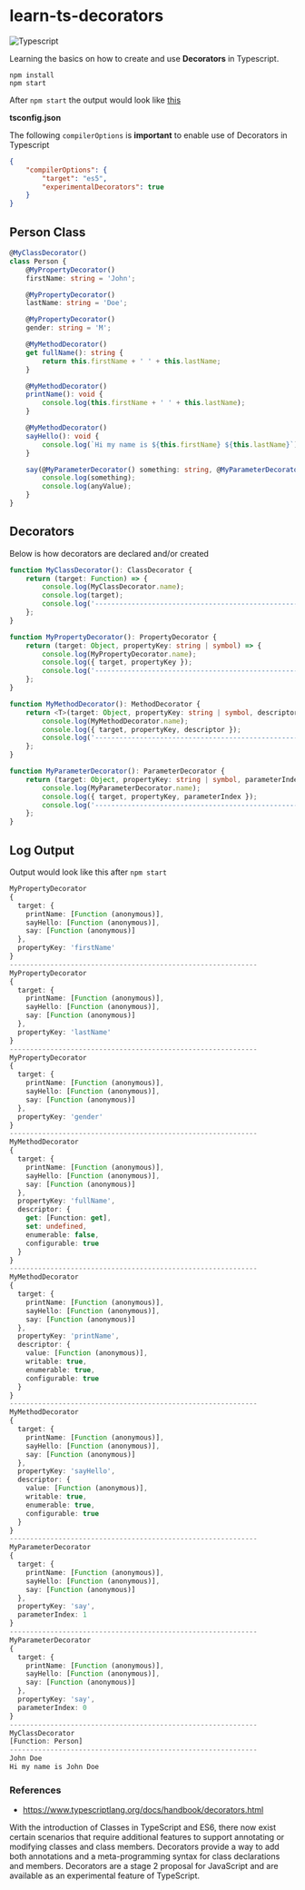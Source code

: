 # learn-ts-decorators

![Typescript](https://img.shields.io/badge/typescript-4.5.4-blue)

Learning the basics on how to create and use **Decorators** in Typescript.

```
npm install
npm start
```

After `npm start` the output would look like [this](#log-output)

**tsconfig.json**

The following `compilerOptions` is **important** to enable use of Decorators in Typescript

```json
{
    "compilerOptions": {
        "target": "es5",
        "experimentalDecorators": true
    }
}
```

## Person Class

```ts
@MyClassDecorator()
class Person {
    @MyPropertyDecorator()
    firstName: string = 'John';

    @MyPropertyDecorator()
    lastName: string = 'Doe';

    @MyPropertyDecorator()
    gender: string = 'M';

    @MyMethodDecorator()
    get fullName(): string {
        return this.firstName + ' ' + this.lastName;
    }

    @MyMethodDecorator()
    printName(): void {
        console.log(this.firstName + ' ' + this.lastName);
    }

    @MyMethodDecorator()
    sayHello(): void {
        console.log(`Hi my name is ${this.firstName} ${this.lastName}`);
    }

    say(@MyParameterDecorator() something: string, @MyParameterDecorator() anyValue: boolean): void {
        console.log(something);
        console.log(anyValue);
    }
}
```

## Decorators

Below is how decorators are declared and/or created

```ts
function MyClassDecorator(): ClassDecorator {
    return (target: Function) => {
        console.log(MyClassDecorator.name);
        console.log(target);
        console.log('-------------------------------------------------------------');
    };
}

function MyPropertyDecorator(): PropertyDecorator {
    return (target: Object, propertyKey: string | symbol) => {
        console.log(MyPropertyDecorator.name);
        console.log({ target, propertyKey });
        console.log('-------------------------------------------------------------');
    };
}

function MyMethodDecorator(): MethodDecorator {
    return <T>(target: Object, propertyKey: string | symbol, descriptor: TypedPropertyDescriptor<T>) => {
        console.log(MyMethodDecorator.name);
        console.log({ target, propertyKey, descriptor });
        console.log('-------------------------------------------------------------');
    };
}

function MyParameterDecorator(): ParameterDecorator {
    return (target: Object, propertyKey: string | symbol, parameterIndex: number) => {
        console.log(MyParameterDecorator.name);
        console.log({ target, propertyKey, parameterIndex });
        console.log('-------------------------------------------------------------');
    };
}
```

## Log Output

Output would look like this after `npm start`

```ts
MyPropertyDecorator
{
  target: {
    printName: [Function (anonymous)],
    sayHello: [Function (anonymous)],
    say: [Function (anonymous)]
  },
  propertyKey: 'firstName'
}
-------------------------------------------------------------
MyPropertyDecorator
{
  target: {
    printName: [Function (anonymous)],
    sayHello: [Function (anonymous)],
    say: [Function (anonymous)]
  },
  propertyKey: 'lastName'
}
-------------------------------------------------------------
MyPropertyDecorator
{
  target: {
    printName: [Function (anonymous)],
    sayHello: [Function (anonymous)],
    say: [Function (anonymous)]
  },
  propertyKey: 'gender'
}
-------------------------------------------------------------
MyMethodDecorator
{
  target: {
    printName: [Function (anonymous)],
    sayHello: [Function (anonymous)],
    say: [Function (anonymous)]
  },
  propertyKey: 'fullName',
  descriptor: {
    get: [Function: get],
    set: undefined,
    enumerable: false,
    configurable: true
  }
}
-------------------------------------------------------------
MyMethodDecorator
{
  target: {
    printName: [Function (anonymous)],
    sayHello: [Function (anonymous)],
    say: [Function (anonymous)]
  },
  propertyKey: 'printName',
  descriptor: {
    value: [Function (anonymous)],
    writable: true,
    enumerable: true,
    configurable: true
  }
}
-------------------------------------------------------------
MyMethodDecorator
{
  target: {
    printName: [Function (anonymous)],
    sayHello: [Function (anonymous)],
    say: [Function (anonymous)]
  },
  propertyKey: 'sayHello',
  descriptor: {
    value: [Function (anonymous)],
    writable: true,
    enumerable: true,
    configurable: true
  }
}
-------------------------------------------------------------
MyParameterDecorator
{
  target: {
    printName: [Function (anonymous)],
    sayHello: [Function (anonymous)],
    say: [Function (anonymous)]
  },
  propertyKey: 'say',
  parameterIndex: 1
}
-------------------------------------------------------------
MyParameterDecorator
{
  target: {
    printName: [Function (anonymous)],
    sayHello: [Function (anonymous)],
    say: [Function (anonymous)]
  },
  propertyKey: 'say',
  parameterIndex: 0
}
-------------------------------------------------------------
MyClassDecorator
[Function: Person]
-------------------------------------------------------------
John Doe
Hi my name is John Doe
```

### References

-   https://www.typescriptlang.org/docs/handbook/decorators.html

With the introduction of Classes in TypeScript and ES6, there now exist certain scenarios that require additional features to support annotating or modifying classes and class members. Decorators provide a way to add both annotations and a meta-programming syntax for class declarations and members. Decorators are a stage 2 proposal for JavaScript and are available as an experimental feature of TypeScript.
